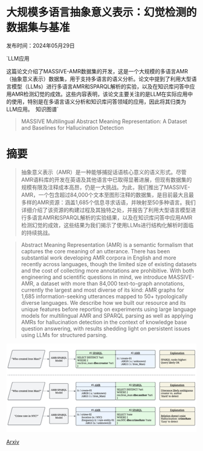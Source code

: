 # 大规模多语言抽象意义表示：幻觉检测的数据集与基准

发布时间：2024年05月29日

`LLM应用

这篇论文介绍了MASSIVE-AMR数据集的开发，这是一个大规模的多语言AMR（抽象意义表示）数据集，用于支持多语言的语义分析。论文中提到了利用大型语言模型（LLMs）进行多语言AMR和SPARQL解析的实验，以及在知识库问答中应用AMR检测幻觉的成效。这些内容表明，该论文主要关注的是LLM在实际应用中的使用，特别是在多语言语义分析和知识库问答领域的应用，因此将其归类为LLM应用。` `知识图谱`

> MASSIVE Multilingual Abstract Meaning Representation: A Dataset and Baselines for Hallucination Detection

# 摘要

> 抽象意义表示（AMR）是一种能够捕捉话语核心意义的语义形式。尽管AMR语料库的开发在英语及其他语言中已取得显著进展，但现有数据集的规模有限及注释成本高昂，仍是一大挑战。为此，我们推出了MASSIVE-AMR，一个包含超过84,000个文本至图形注释的数据集，是目前最大且最多样的AMR资源：涵盖1,685个信息寻求话语，并映射至50多种语言。我们详细介绍了该资源的构建过程及其独特之处，并报告了利用大型语言模型进行多语言AMR和SPARQL解析的实验结果，以及在知识库问答中应用AMR检测幻觉的成效，这些结果为我们揭示了使用LLMs进行结构化解析时面临的持续挑战。

> Abstract Meaning Representation (AMR) is a semantic formalism that captures the core meaning of an utterance. There has been substantial work developing AMR corpora in English and more recently across languages, though the limited size of existing datasets and the cost of collecting more annotations are prohibitive. With both engineering and scientific questions in mind, we introduce MASSIVE-AMR, a dataset with more than 84,000 text-to-graph annotations, currently the largest and most diverse of its kind: AMR graphs for 1,685 information-seeking utterances mapped to 50+ typologically diverse languages. We describe how we built our resource and its unique features before reporting on experiments using large language models for multilingual AMR and SPARQL parsing as well as applying AMRs for hallucination detection in the context of knowledge base question answering, with results shedding light on persistent issues using LLMs for structured parsing.

![大规模多语言抽象意义表示：幻觉检测的数据集与基准](../../../paper_images/2405.19285/x1.png)

[Arxiv](https://arxiv.org/abs/2405.19285)